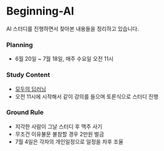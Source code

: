 # Beginning-AI
AI 스터디를 진행하면서 찾아본 내용들을 정리하고 있습니다.


### Planning
- 6월 20일 ~ 7월 18일, 매주 수요일 오전 11시

### Study Content 
- [모두의 딥러닝](https://hunkim.github.io/ml/)
- 오전 11시에 시작해서 같이 강의를 들으며 토론식으로 스터디 진행

### Ground Rule
- 지각한 사람이 그날 스터디 후 맥주 사기
- 무조건 이유불문 불참할 경우 2만원 벌금 
- 7월 4일은 각자의 개인일정으로 일정을 차후 조율

